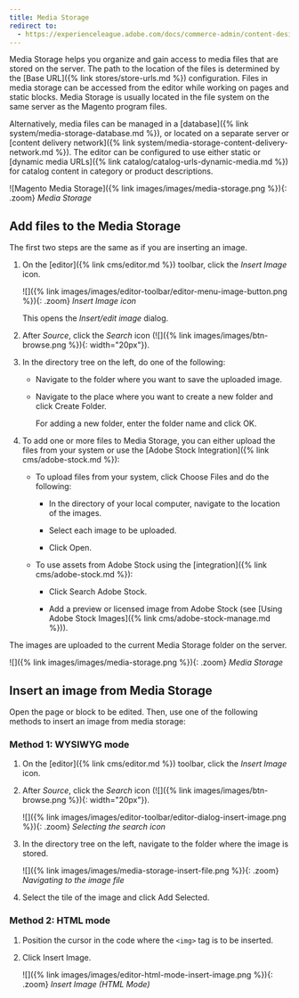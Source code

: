```yaml
---
title: Media Storage
redirect to:
  - https://experienceleague.adobe.com/docs/commerce-admin/content-design/media/storage/media-storage.html
---
```


Media Storage helps you organize and gain access to media files that are stored on the server. The path to the location of the files is determined by the [Base URL]({% link stores/store-urls.md %}) configuration. Files in media storage can be accessed from the editor while working on pages and static blocks. Media Storage is usually located in the file system on the same server as the Magento program files.

Alternatively, media files can be managed in a [database]({% link system/media-storage-database.md %}), or located on a separate server or [content delivery network]({% link system/media-storage-content-delivery-network.md %}). The editor can be configured to use either static or [dynamic media URLs]({% link catalog/catalog-urls-dynamic-media.md %}) for catalog content in category or product descriptions.

![Magento Media Storage]({% link images/images/media-storage.png %}){: .zoom}
_Media Storage_

## Add files to the Media Storage

The first two steps are the same as if you are inserting an image.

1. On the [editor]({% link cms/editor.md %}) toolbar, click the _Insert Image_ icon.

   ![]({% link images/images/editor-toolbar/editor-menu-image-button.png %}){: .zoom}
   _Insert Image icon_

   This opens the _Insert/edit image_ dialog.

1. After _Source_, click the _Search_ icon (![]({% link images/images/btn-browse.png %}){: width="20px"}).

1. In the directory tree on the left, do one of the following:

   - Navigate to the folder where you want to save the uploaded image.

   - Navigate to the place where you want to create a new folder and click <span class="btn">Create Folder</span>.

      For adding a new folder, enter the folder name and click <span class="btn">OK</span>.

1. To add one or more files to Media Storage, you can either upload the files from your system or use the [Adobe Stock Integration]({% link cms/adobe-stock.md %}):

   - To upload files from your system, click <span class="btn">Choose Files</span> and do the following:

      - In the directory of your local computer, navigate to the location of the images.

      - Select each image to be uploaded.

      - Click <span class="btn">Open</span>.

   - To use assets from Adobe Stock using the [integration]({% link cms/adobe-stock.md %}):

      - Click <span class="btn">Search Adobe Stock</span>.

      - Add a preview or licensed image from Adobe Stock (see [Using Adobe Stock Images]({% link cms/adobe-stock-manage.md %})).

The images are uploaded to the current Media Storage folder on the server.

![]({% link images/images/media-storage.png %}){: .zoom}
_Media Storage_

## Insert an image from Media Storage

Open the page or block to be edited. Then, use one of the following methods to insert an image from media storage:

### Method 1: WYSIWYG mode

1. On the [editor]({% link cms/editor.md %}) toolbar, click the _Insert Image_ icon.

1. After _Source_, click the _Search_ icon (![]({% link images/images/btn-browse.png %}){: width="20px"}).

   ![]({% link images/images/editor-toolbar/editor-dialog-insert-image.png %}){: .zoom}
   _Selecting the search icon_

1. In the directory tree on the left, navigate to the folder where the image is stored.

   ![]({% link images/images/media-storage-insert-file.png %}){: .zoom}
   _Navigating to the image file_

1. Select the tile of the image and click <span class="btn">Add Selected</span>.

### Method 2: HTML mode

1. Position the cursor in the code where the `<img>` tag is to be inserted.

1. Click <span class="btn">Insert Image</span>.

   ![]({% link images/images/editor-html-mode-insert-image.png %}){: .zoom}
   _Insert Image (HTML Mode)_
